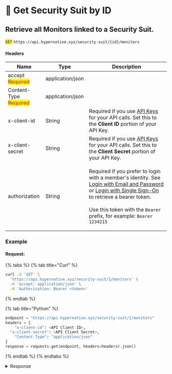 # 🔵 Get Security Suit by ID

## Retrieve all Monitors linked to a Security Suit.

<mark style="color:blue;">`GET`</mark> `https://api.hypernative.xyz/security-suit/{id}/monitors`

#### Headers

| Name                                           | Type             | Description                                                                                                                                                                                                                                                                                                                                             |
| ---------------------------------------------- | ---------------- | ------------------------------------------------------------------------------------------------------------------------------------------------------------------------------------------------------------------------------------------------------------------------------------------------------------------------------------------------------- |
| accept<br /><mark style="color:red;">Required</mark>       | application/json |                                                                                                                                                                                                                                                                                                                                                         |
| Content-Type<br /><mark style="color:red;">Required</mark> | application/json |                                                                                                                                                                                                                                                                                                                                                         |
| x-client-id                                    | String           | Required if you use [API Keys](../account/api-keys.md) for your API calls. Set this to the **Client ID** portion of your API Key.                                                                                                                                                                                                                       |
| x-client-secret                                | String           | Required if you use [API Keys](../account/api-keys.md) for your API calls. Set this to the **Client Secret** portion of your API Key.                                                                                                                                                                                                                   |
| authorization                                  | String           | <p>Required if you prefer to login with a member's identity. See <a href="../account/login.md">Login with Email and Password</a> or <a href="../account/login-with-single-sign-on.md">Login with Single Sign-On</a> to retrieve a bearer token.<br><br>Use this token with the <code>Bearer</code> prefix, for example: <code>Bearer 1234215</code></p> |

### Example

#### Request:

{% tabs %}
{% tab title="Curl" %}
```bash
curl -X 'GET' \
  'https://api.hypernative.xyz/security-suit/1/monitors' \
  -H 'accept: application/json' \
  -H 'Authorization: Bearer <token>'
```
{% endtab %}

{% tab title="Python" %}
```python
endpoint = "https://api.hypernative.xyz/security-suit/1/monitors"
headers = {
    "x-client-id": <API Client ID>,
  "x-client-secret": <API Client Secret>,
    "Content-Type": "application/json"
}
response = requests.get(endpoint, headers=headers).json() 
```
{% endtab %}
{% endtabs %}

<details>

<summary>Response</summary>

```json
[
  {
    "id": 369,
    "channels": [
      {
        "id": 9,
        "name": "Slack-1",
        "type": "Slack",
        "configuration": {
          "value": "https://hooks.slack.com/services..."
        },
        "createdByUserId": 13,
        "createdBy": "",
        "createdAt": "2022-10-19T10:46:33.181Z",
        "updatedAt": "2023-11-01T10:04:20.747Z",
        "channelsAlertPolicies": [
          1575,
          1662,
          1580
        ],
        "remindersAlertPolicies": [
          1666,
          965,
          922
        ]
      }
    ],
    "totalAlerts": 1990,
    "lastTenDaysAlerts": 0,
    "lastTriggered": "2023-09-14T05:33:25.263Z",
    "securitySuits": [
      {
        "id": 1,
        "name": "mySuit"
      },
      {
        "id": 2,
        "name": "mySuit2"
      }
    ],
    "type": "Watchlist",
    "name": "my Watchlist",
    "status": "enabled",
    "severities": [
      "Medium",
      "High"
    ],
    "ruleString": "Alerting on: Governance, Financial, Technical, Security, Community"
  },
  {
    "id": 607,
    "channels": [
      {
        "id": 9,
        "name": "Slack-1",
        "type": "Slack",
        "configuration": {
          "value": "https://hooks.slack.com/services..."
        },
        "createdByUserId": 13,
        "createdBy": "",
        "createdAt": "2022-10-19T10:46:33.181Z",
        "updatedAt": "2023-11-01T10:04:20.747Z",
        "channelsAlertPolicies": [
          1512,
          1575,
          1662,
          1580
        ],
        "remindersAlertPolicies": [
          1000,
          999,
          965,
          922
        ]
      },
      {
        "id": 12,
        "name": "Discord-1",
        "type": "Discord",
        "configuration": {
          "value": "https://discord.com/api/webhooks/.../slack"
        },
        "createdByUserId": 13,
        "createdBy": "",
        "createdAt": "2022-12-29T15:27:39.003Z",
        "updatedAt": "2023-11-01T10:03:42.891Z",
        "channelsAlertPolicies": [
          1666,
          218,
          453,
          1662,
          1580,
          1621
        ],
        "remindersAlertPolicies": [
          1666,
          1162,
          955
        ]
      }
    ],
    "totalAlerts": 2,
    "lastTenDaysAlerts": 0,
    "lastTriggered": "2023-09-03T11:56:25.486Z",
    "securitySuits": [
      {
        "id": 1,
        "name": "mySuit"
      },
      {
        "id": 3,
        "name": "mySuit3"
      }
    ],
    "type": "CustomAgent",
    "name": "my Custom Agent",
    "status": "disabled",
    "severities": [
      "Medium"
    ],
    "ruleString": "On Ethereum: when the value of Maker: Dai Stablecoin in Curve.fi: DAI/USDC/USDT Pool is more than $0.0001"
  },
]
```

</details>
